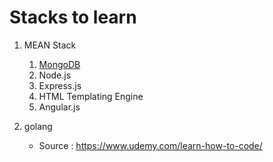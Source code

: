 # Stacks to learn
1. MEAN Stack
    1. [MongoDB](https://docs.mongodb.com/manual/tutorial/getting-started/)
    2. Node.js
    3. Express.js
    4. HTML Templating Engine
    5. Angular.js

2. golang
    * Source : <https://www.udemy.com/learn-how-to-code/>

